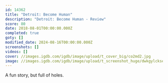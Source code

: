 ```yaml
---
id: 14362
title: "Detroit: Become Human"
description: "Detroit: Become Human - Review"
score: 80
date: 2018-08-01T00:00:00.000Z
completed: true
goty: []
modified_date: 2024-08-16T00:00:00.000Z
screenshots: []
videos: []
cover: //images.igdb.com/igdb/image/upload/t_cover_big/co2md2.jpg
image: //images.igdb.com/igdb/image/upload/t_screenshot_huge/dwkgylckse3aewbv3lpr.jpg
---
```

A fun story, but full of holes.